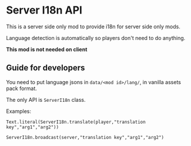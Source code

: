 # Server I18n API

This is a server side only mod to provide i18n for server side only mods.

Language detection is automatically so players don't need to do anything.

**This mod is not needed on client**

## Guide for developers

You need to put language jsons in `data/<mod id>/lang/`, in vanilla assets pack format.

The only API is `ServerI18n` class.

Examples:

`Text.literal(ServerI18n.translate(player,"translation key","arg1","arg2"))`

`ServerI18n.broadcast(server,"translation key","arg1","arg2")`